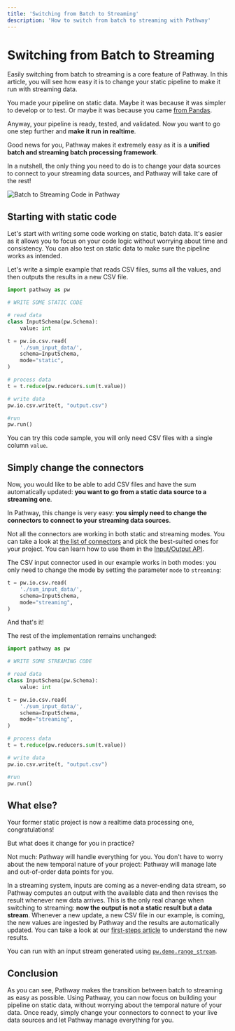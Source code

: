 ```yaml
---
title: 'Switching from Batch to Streaming'
description: 'How to switch from batch to streaming with Pathway'
---
```



# Switching from Batch to Streaming
Easily switching from batch to streaming is a core feature of Pathway.
In this article, you will see how easy it is to change your static pipeline to make it run with streaming data. 


You made your pipeline on static data.
Maybe it was because it was simpler to develop or to test.
Or maybe it was because you came [from Pandas](/developers/user-guide/exploring-pathway/migrate-from-pandas/).

Anyway, your pipeline is ready, tested, and validated.
Now you want to go one step further and **make it run in realtime**.

Good news for you, Pathway makes it extremely easy as it is a **unified batch and streaming batch processing framework**.

In a nutshell, the only thing you need to do is to change your data sources to connect to your streaming data sources, and Pathway will take care of the rest!

![Batch to Streaming Code in Pathway](https://user-images.githubusercontent.com/68642378/278069996-79f4250d-0641-4b97-87f8-0820d9399c6b.gif)


## Starting with static code
Let's start with writing some code working on static, batch data.
It's easier as it allows you to focus on your code logic without worrying about time and consistency.
You can also test on static data to make sure the pipeline works as intended.

Let's write a simple example that reads CSV files, sums all the values, and then outputs the results in a new CSV file.

```python
import pathway as pw

# WRITE SOME STATIC CODE

# read data
class InputSchema(pw.Schema):
    value: int

t = pw.io.csv.read(
    './sum_input_data/',
    schema=InputSchema,
    mode="static",
)

# process data
t = t.reduce(pw.reducers.sum(t.value))

# write data
pw.io.csv.write(t, "output.csv")

#run
pw.run()
```

You can try this code sample, you will only need CSV files with a single column `value`.

## Simply change the connectors
Now, you would like to be able to add CSV files and have the sum automatically updated: **you want to go from a static data source to a streaming one**.

In Pathway, this change is very easy: **you simply need to change the connectors to connect to your streaming data sources**.

Not all the connectors are working in both static and streaming modes.
You can take a look at [the list of connectors](/developers/user-guide/connecting-to-data/connectors/) and pick the best-suited ones for your project.
You can learn how to use them in the [Input/Output API](/developers/api-docs/pathway-io/).

The CSV input connector used in our example works in both modes: you only need to change the mode by setting the parameter `mode` to `streaming`:

```python
t = pw.io.csv.read(
    './sum_input_data/',
    schema=InputSchema,
    mode="streaming",
)
```

And that's it!

The rest of the implementation remains unchanged:

```python
import pathway as pw

# WRITE SOME STREAMING CODE

# read data
class InputSchema(pw.Schema):
    value: int

t = pw.io.csv.read(
    './sum_input_data/',
    schema=InputSchema,
    mode="streaming",
)

# process data
t = t.reduce(pw.reducers.sum(t.value))

# write data
pw.io.csv.write(t, "output.csv")

#run
pw.run()
```

## What else?
Your former static project is now a realtime data processing one, congratulations! 

But what does it change for you in practice?

Not much: Pathway will handle everything for you.
You don't have to worry about the new temporal nature of your project: Pathway will manage late and out-of-order data points for you.

In a streaming system, inputs are coming as a never-ending data stream, so Pathway computes an output with the available data and then revises the result whenever new data arrives.
This is the only real change when switching to streaming: **now the output is not a static result but a data stream**.
Whenever a new update, a new CSV file in our example, is coming, the new values are ingested by Pathway and the results are automatically updated.
You can take a look at our [first-steps article](/developers/user-guide/introduction/first_realtime_app_with_pathway#understanding-the-output) to understand the new results.


You can run with an input stream generated using [`pw.demo.range_stream`](/developers/user-guide/connecting-to-data/artificial-streams#generating-a-single-column-data-stream-with-range_stream).


## Conclusion

As you can see, Pathway makes the transition between batch to streaming as easy as possible.
Using Pathway, you can now focus on building your pipeline on static data, without worrying about the temporal nature of your data.
Once ready, simply change your connectors to connect to your live data sources and let Pathway manage everything for you.
